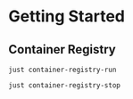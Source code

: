 # Getting Started

## Container Registry

```shell
just container-registry-run
```

```shell
just container-registry-stop
```
